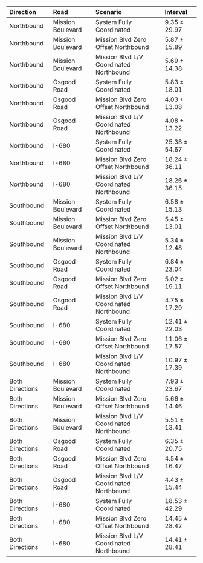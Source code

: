 | Direction       | Road              | Scenario                                | Interval      |
|:----------------|:------------------|:----------------------------------------|:--------------|
| Northbound      | Mission Boulevard | System Fully Coordinated                | 9.35 ± 29.97  |
| Northbound      | Mission Boulevard | Mission Blvd Zero Offset Northbound     | 5.87 ± 15.89  |
| Northbound      | Mission Boulevard | Mission Blvd L/V Coordinated Northbound | 5.69 ± 14.38  |
| Northbound      | Osgood Road       | System Fully Coordinated                | 5.83 ± 18.01  |
| Northbound      | Osgood Road       | Mission Blvd Zero Offset Northbound     | 4.03 ± 13.08  |
| Northbound      | Osgood Road       | Mission Blvd L/V Coordinated Northbound | 4.08 ± 13.22  |
| Northbound      | I-680             | System Fully Coordinated                | 25.38 ± 54.67 |
| Northbound      | I-680             | Mission Blvd Zero Offset Northbound     | 18.24 ± 36.11 |
| Northbound      | I-680             | Mission Blvd L/V Coordinated Northbound | 18.26 ± 36.15 |
| Southbound      | Mission Boulevard | System Fully Coordinated                | 6.58 ± 15.13  |
| Southbound      | Mission Boulevard | Mission Blvd Zero Offset Northbound     | 5.45 ± 13.01  |
| Southbound      | Mission Boulevard | Mission Blvd L/V Coordinated Northbound | 5.34 ± 12.48  |
| Southbound      | Osgood Road       | System Fully Coordinated                | 6.84 ± 23.04  |
| Southbound      | Osgood Road       | Mission Blvd Zero Offset Northbound     | 5.02 ± 19.11  |
| Southbound      | Osgood Road       | Mission Blvd L/V Coordinated Northbound | 4.75 ± 17.29  |
| Southbound      | I-680             | System Fully Coordinated                | 12.41 ± 22.03 |
| Southbound      | I-680             | Mission Blvd Zero Offset Northbound     | 11.06 ± 17.57 |
| Southbound      | I-680             | Mission Blvd L/V Coordinated Northbound | 10.97 ± 17.39 |
| Both Directions | Mission Boulevard | System Fully Coordinated                | 7.93 ± 23.67  |
| Both Directions | Mission Boulevard | Mission Blvd Zero Offset Northbound     | 5.66 ± 14.46  |
| Both Directions | Mission Boulevard | Mission Blvd L/V Coordinated Northbound | 5.51 ± 13.41  |
| Both Directions | Osgood Road       | System Fully Coordinated                | 6.35 ± 20.75  |
| Both Directions | Osgood Road       | Mission Blvd Zero Offset Northbound     | 4.54 ± 16.47  |
| Both Directions | Osgood Road       | Mission Blvd L/V Coordinated Northbound | 4.43 ± 15.44  |
| Both Directions | I-680             | System Fully Coordinated                | 18.53 ± 42.29 |
| Both Directions | I-680             | Mission Blvd Zero Offset Northbound     | 14.45 ± 28.42 |
| Both Directions | I-680             | Mission Blvd L/V Coordinated Northbound | 14.41 ± 28.41 |